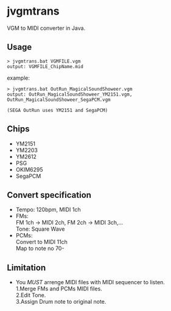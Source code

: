 # jvgmtrans
VGM to MIDI converter in Java.

## Usage
    > jvgmtrans.bat VGMFILE.vgm  
    output: VGMFILE_ChipName.mid

example:

    > jvgmtrans.bat OutRun_MagicalSoundShoweer.vgm
    output: OutRun_MagicalSoundShoweer_YM2151.vgm, OutRun_MagicalSoundShoweer_SegaPCM.vgm

    (SEGA OutRun uses YM2151 and SegaPCM)


## Chips
* YM2151
* YM2203
* YM2612
* PSG
* OKIM6295
* SegaPCM

## Convert specification
* Tempo: 120bpm, MIDI 1ch
* FMs:  
FM 1ch -&gt; MIDI 2ch, FM 2ch -&gt; MIDI 3ch,...  
Tone: Square Wave  
* PCMs:  
Convert to MIDI 11ch  
Map to note no 70-

## Limitation
* You *MUST* arrenge MIDI files with MIDI sequencer to listen.  
1.Merge FMs and PCMs MIDI files.  
2.Edit Tone.  
3.Assign Drum note to original note.  

